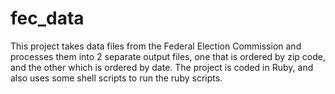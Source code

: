 # fec_data
This project takes data files from the Federal Election Commission and processes them into 2 separate output files, one that is ordered by zip code, and the other which is ordered by date. The project is coded in Ruby, and also uses some shell scripts to run the ruby scripts.

